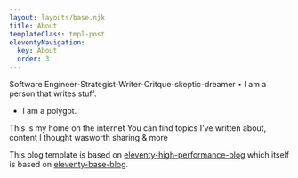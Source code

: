 ```yaml
---
layout: layouts/base.njk
title: About
templateClass: tmpl-post
eleventyNavigation:
  key: About
  order: 3
---
```


Software Engineer-Strategist-Writer-Critque-skeptic-dreamer
• I am a person that writes stuff.   
  - I am a polygot.

This is my home on the internet
You can find topics I've written about, content I thought wasworth sharing & more



This blog template is based on [eleventy-high-performance-blog](https://www.industrialempathy.com/posts/eleventy-high-performance-blog/) which itself is based on [eleventy-base-blog](https://github.com/11ty/eleventy-base-blog).
